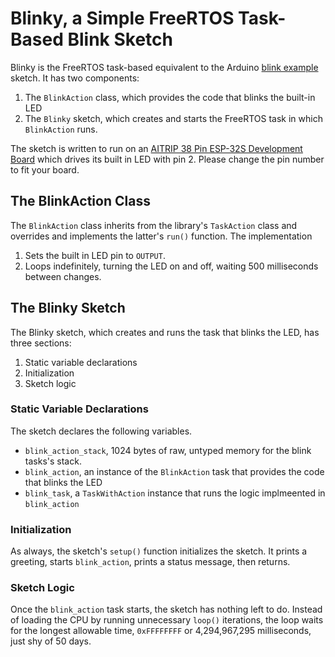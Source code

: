 # Blinky, a Simple FreeRTOS Task-Based Blink Sketch

Blinky is the FreeRTOS task-based equivalent to the Arduino
[blink example](https://github.com/esp8266/Arduino/blob/master/libraries/esp8266/examples/Blink/Blink.ino)
sketch. It has two components:

1. The `BlinkAction` class, which provides the code that blinks the built-in LED
2. The `Blinky` sketch, which creates and starts the FreeRTOS task in which
   `BlinkAction` runs.
 
The sketch is written to run on an
[AITRIP 38 Pin ESP-32S Development Board](https://www.amazon.com/AITRIP-ESP-WROOM-32-Development-Microcontroller-Integrated/dp/B0B12822SF?pd_rd_w=Cx1AN&th=1)
which drives its built in LED with pin 2. Please change the pin number to fit your
board.

## The BlinkAction Class

The `BlinkAction` class inherits from the library's `TaskAction` class
and overrides and implements the latter's `run()` function. The implementation

1. Sets the built in LED pin to `OUTPUT`.
2. Loops indefinitely, turning the LED on and off, waiting 500 milliseconds
   between changes.

## The Blinky Sketch

The Blinky sketch, which creates and runs the task that blinks the LED,
has three sections:

1. Static variable declarations
2. Initialization
3. Sketch logic

### Static Variable Declarations

The sketch declares the following variables.

* `blink_action_stack`, 1024 bytes of raw, untyped memory for the blink tasks's
  stack.
* `blink_action`, an instance of the `BlinkAction` task that provides the code that
  blinks the LED
* `blink_task`, a `TaskWithAction` instance that runs the logic implmeented in `blink_action`

### Initialization

As always, the sketch's `setup()` function initializes the sketch. It prints a
greeting, starts `blink_action`, prints a status message, then returns.

### Sketch Logic

Once the `blink_action` task starts, the sketch has nothing left to do.
Instead of loading the CPU by running unnecessary `loop()` iterations,
the loop waits for the longest allowable time, `0xFFFFFFFF` or 4,294,967,295
milliseconds, just shy of 50 days.
